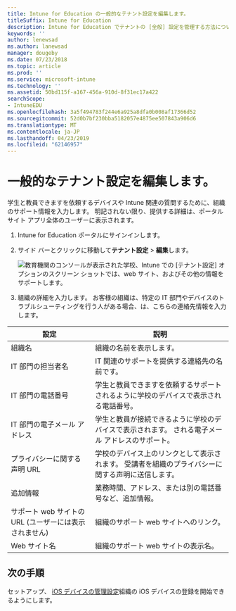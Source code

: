 ```yaml
---
title: Intune for Education の一般的なテナント設定を編集します。
titleSuffix: Intune for Education
description: Intune for Education でテナントの [全般] 設定を管理する方法について説明します。
keywords: ''
author: lenewsad
ms.author: lanewsad
manager: dougeby
ms.date: 07/23/2018
ms.topic: article
ms.prod: ''
ms.service: microsoft-intune
ms.technology: ''
ms.assetid: 50bd115f-a167-456a-910d-8f31ec17a422
searchScope:
- IntuneEDU
ms.openlocfilehash: 3a5f494783f244e6a925a8dfa0b008af17366d52
ms.sourcegitcommit: 52d0b7bf230bba5182057e4875ee507843a906d6
ms.translationtype: MT
ms.contentlocale: ja-JP
ms.lasthandoff: 04/23/2019
ms.locfileid: "62146957"
---
```

# <a name="edit-general-tenant-settings"></a>一般的なテナント設定を編集します。
学生と教員できますを依頼するデバイスや Intune 関連の質問するために、組織のサポート情報を入力します。 明記されない限り、提供する詳細は、ポータル サイト アプリ全体のユーザーに表示されます。

1. Intune for Education ポータルにサインインします。 
2. サイド バーとクリックに移動して**テナント設定** > **編集**します。  

    ![教育機関のコンソールが表示された学校、Intune での [テナント設定] オプションのスクリーン ショットでは、web サイト、およびその他の情報をサポートします。 ](./media/tenant-001-settings-screen.png)  
3. 組織の詳細を入力します。 お客様の組織は、特定の IT 部門やデバイスのトラブルシューティングを行う人がある場合、は、こちらの連絡先情報を入力します。  

|設定 |説明  |
|---------|---------|
|組織名     |  組織の名前を表示します。|
|IT 部門の担当者名    | IT 関連のサポートを提供する連絡先の名前です。        |         
|IT 部門の電話番号   | 学生と教員できますを依頼するサポートされるように学校のデバイスで表示される電話番号。        |        
|IT 部門の電子メール アドレス     | 学生と教員が接続できるように学校のデバイスで表示されます。 される電子メール アドレスのサポート。        |        
|プライバシーに関する声明 URL    |  学校のデバイス上のリンクとして表示されます。 受講者を組織のプライバシーに関する声明に送信します。       |        
|追加情報     | 業務時間、アドレス、または別の電話番号など、追加情報。        |   
|サポート web サイトの URL (ユーザーには表示されません)| 組織のサポート web サイトへのリンク。        |       
|Web サイト名 | 組織のサポート web サイトの表示名。        |  

## <a name="next-steps"></a>次の手順
セットアップ、 [iOS デバイスの管理設定](setup-ios-device-management.md)組織の iOS デバイスの登録を開始できるようにします。

